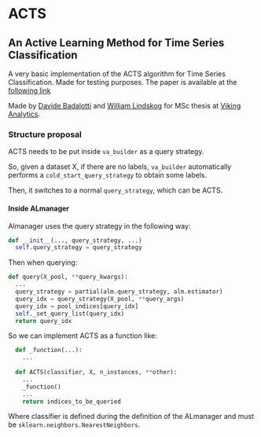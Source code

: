 # ACTS 
## An Active Learning Method for Time Series Classification

A very basic implementation of the ACTS algorithm for Time Series Classification. Made for testing purposes.
The paper is available at the [following link](https://ieeexplore.ieee.org/document/7929964)

Made by [Davide Badalotti](https://github.com/Willinki) and [William Lindskog](https://github.com/WilliamLindskog) 
for MSc thesis at [Viking Analytics](https://vikinganalytics.se/).

### Structure proposal
ACTS needs to be put inside ```va_builder``` as a query strategy. 

So, given a dataset X, if there are no labels, ```va_builder``` automatically performs a ```cold_start_query_strategy``` to obtain some labels.

Then, it switches to a normal ```query_strategy```, which can be ACTS.

#### Inside ALmanager
Almanager uses the query strategy in the following way:

```python
def __init__(..., query_strategy, ...)
  self.query_strategy = query_strategy
```

Then when querying:
```python
def query(X_pool, **query_kwargs):
  ...
  query_strategy = partial(alm.query_strategy, alm.estimator)
  query_idx = query_strategy(X_pool, **query_args)
  query_idx = pool_indices[query_idx]
  self._set_query_list(query_idx)
  return query_idx
```

So we can implement ACTS as a function like:
```python
  def _function(...):
    ...
  
  def ACTS(classifier, X, n_instances, **other):
    ...
    _function()
    ...
    return indices_to_be_queried
```

Where classifier is defined during the definition of the ALmanager and must be ```sklearn.neighbors.NearestNeighbors```.
